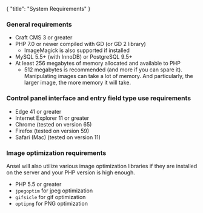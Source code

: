 {
    "title": "System Requirements"
}

### General requirements

- Craft CMS 3 or greater
- PHP 7.0 or newer compiled with GD (or GD 2 library)
    - ImageMagick is also supported if installed
- MySQL 5.5+ (with InnoDB) or PostgreSQL 9.5+
- At least 256 megabytes of memory allocated and available to PHP
    - 512 megabytes is recommended (and more if you can spare it). Manipulating images can take a lot of memory. And particularly, the larger image, the more memory it will take.
    
### Control panel interface and entry field type use requirements

- Edge 41 or greater
- Internet Explorer 11 or greater
- Chrome (tested on version 65)
- Firefox (tested on version 59)
- Safari (Mac) (tested on version 11)

### Image optimization requirements

Ansel will also utilize various image optimization libraries if they are installed on the server and your PHP version is high enough.

- PHP 5.5 or greater
- `jpegoptim` for jpeg optimization
- `gifsicle` for gif optimization
- `optipng` for PNG optimization
